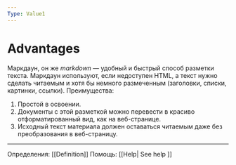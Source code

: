 ```yaml
---
Type: Value1
---
```

# Advantages
Маркдаун, он же *markdown* — удобный и быстрый способ разметки текста. Маркдаун используют, если недоступен HTML, а текст нужно сделать читаемым и хотя бы немного размеченным (заголовки, списки, картинки, ссылки). Преимущества:
1. Простой в освоении.
2. Документы с этой разметкой можно перевести в красиво отформатированный вид, как на веб-странице.
3. Исходный текст материала должен оставаться читаемым даже без преобразования в веб-страницу.
***
Определения: [[Definition]]
Помощь: [[Help| See help ]]